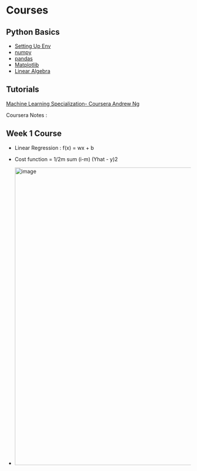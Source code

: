 # Courses 

## Python Basics
- [Setting Up Env](https://github.com/ageron/handson-ml3/blob/main/INSTALL.md)
- [numpy](https://colab.research.google.com/github/ageron/handson-ml3/blob/main/tools_numpy.ipynb)
- [pandas](https://colab.research.google.com/github/ageron/handson-ml3/blob/main/tools_pandas.ipynb)
- [Matplotlib](https://colab.research.google.com/github/ageron/handson-ml3/blob/main/tools_matplotlib.ipynb)
- [Linear Algebra](https://colab.research.google.com/github/ageron/handson-ml3/blob/main/math_linear_algebra.ipynb)

## Tutorials
[Machine Learning Specialization- Coursera Andrew Ng](https://www.coursera.org/specializations/machine-learning-introduction)


Coursera Notes : 
## Week 1 Course
- Linear Regression : f(x) = wx + b
- Cost function = 1/2m sum (i-m) (Yhat - y)2

- <img width="810" alt="image" src="https://github.com/coolvm9/machinelearning/assets/45049604/a8c74ac3-03b6-4a9a-8aa2-6190b3c443e6">
